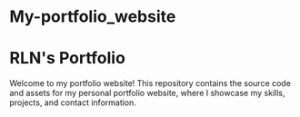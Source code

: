 # My-portfolio_website

# RLN's Portfolio

Welcome to my portfolio website! This repository contains the source code and assets for my personal portfolio website, where I showcase my skills, projects, and contact information.

